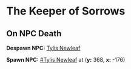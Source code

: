 # The Keeper of Sorrows
## On NPC Death

**Despawn NPC:**  [Tylis Newleaf](/npc/207014)

**Spawn NPC:**  [\#Tylis Newleaf](/npc/207318) at (**y:** 368, **x:** -176)